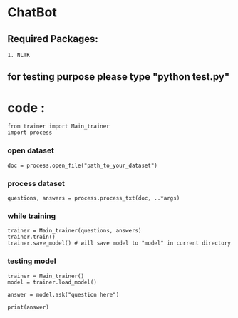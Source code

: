 # ChatBot

## Required Packages:
    1. NLTK

## for testing purpose please type "python test.py"

# code :

    from trainer import Main_trainer
    import process

### open dataset

    doc = process.open_file("path_to_your_dataset")

### process dataset

    questions, answers = process.process_txt(doc, ..*args)

### while training

    trainer = Main_trainer(questions, answers)
    trainer.train()
    trainer.save_model() # will save model to "model" in current directory


### testing model

    trainer = Main_trainer()
    model = trainer.load_model()

    answer = model.ask("question here")

    print(answer)